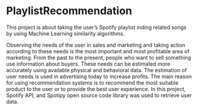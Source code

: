 # PlaylistRecommendation
This project is about taking the user’s Spotify playlist inding related songs by using Machine Learning similarity algorithms. 

Observing the needs of the user in sales and marketing and taking action according to these needs is the most important and most profitable area of marketing. From the past to the present, people who want to sell something use information about buyers. These needs can be estimated more accurately using available physical and behavioral data. The estimation of user needs is used in advertising today to increase profits. The main reason for using recommendation systems is to recommend the most suitable product to the user or to provide the best user experience.
In this project, Spotify API, and Spotipy open source code library was used to retrieve user data.

